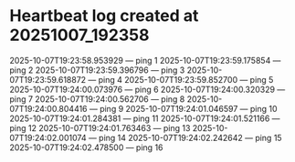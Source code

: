 # Heartbeat log created at 20251007_192358
2025-10-07T19:23:58.953929 — ping 1
2025-10-07T19:23:59.175854 — ping 2
2025-10-07T19:23:59.396796 — ping 3
2025-10-07T19:23:59.618872 — ping 4
2025-10-07T19:23:59.852700 — ping 5
2025-10-07T19:24:00.073976 — ping 6
2025-10-07T19:24:00.320329 — ping 7
2025-10-07T19:24:00.562706 — ping 8
2025-10-07T19:24:00.804416 — ping 9
2025-10-07T19:24:01.046597 — ping 10
2025-10-07T19:24:01.284381 — ping 11
2025-10-07T19:24:01.521166 — ping 12
2025-10-07T19:24:01.763463 — ping 13
2025-10-07T19:24:02.001074 — ping 14
2025-10-07T19:24:02.242642 — ping 15
2025-10-07T19:24:02.478500 — ping 16
